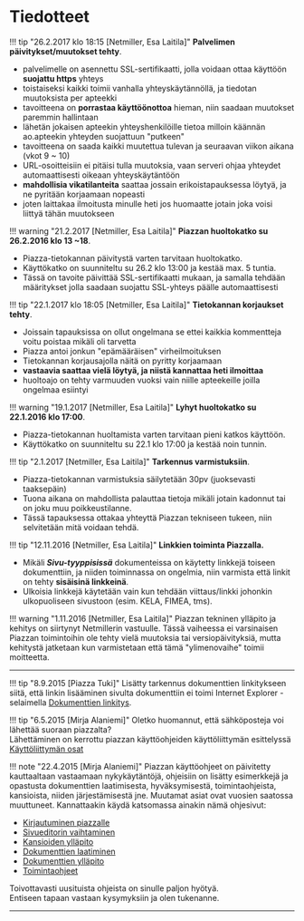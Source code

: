 # Tiedotteet

!!! tip "26.2.2017 klo 18:15 [Netmiller, Esa Laitila]"
    __Palvelimen päivitykset/muutokset tehty__.
* palvelimelle on asennettu SSL-sertifikaatti, jolla voidaan ottaa käyttöön __suojattu https__ yhteys
* toistaiseksi kaikki toimii vanhalla yhteyskäytännöllä, ja tiedotan muutoksista per apteekki
* tavoitteena on __porrastaa käyttöönottoa__ hieman, niin saadaan muutokset paremmin hallintaan
* lähetän jokaisen apteekin yhteyshenkilöille tietoa milloin käännän ao.apteekin yhteyden suojattuun "putkeen"
* tavoitteena on saada kaikki muutettua tulevan ja seuraavan viikon aikana (vkot 9 ~ 10)
* URL-osoitteisiin ei pitäisi tulla muutoksia, vaan serveri ohjaa yhteydet automaattisesti oikeaan yhteyskäytäntöön
* __mahdollisia vikatilanteita__ saattaa jossain erikoistapauksessa löytyä, ja ne pyritään korjaamaan nopeasti
* joten laittakaa ilmoitusta minulle heti jos huomaatte jotain joka voisi liittyä tähän muutokseen

!!! warning "21.2.2017 [Netmiller, Esa Laitila]"
    __Piazzan huoltokatko su 26.2.2016 klo 13 ~18__.
* Piazza-tietokannan päivitystä varten tarvitaan huoltokatko.
* Käyttökatko on suunniteltu su 26.2 klo 13:00 ja kestää max. 5 tuntia.
* Tässä on tavoite päivittää SSL-sertifikaatti mukaan, ja samalla tehdään määritykset jolla saadaan suojattu SSL-yhteys päälle automaattisesti

!!! tip "22.1.2017 klo 18:05 [Netmiller, Esa Laitila]"
    __Tietokannan korjaukset tehty__.
* Joissain tapauksissa on ollut ongelmana se ettei kaikkia kommentteja voitu poistaa mikäli oli tarvetta
* Piazza antoi jonkun "epämääräisen" virheilmoituksen
* Tietokannan korjausajolla näitä on pyritty korjaamaan 
* __vastaavia saattaa vielä löytyä, ja niistä kannattaa heti ilmoittaa__
* huoltoajo on tehty varmuuden vuoksi vain niille apteekeille joilla ongelmaa esiintyi

!!! warning "19.1.2017 [Netmiller, Esa Laitila]"
    __Lyhyt huoltokatko su 22.1.2016 klo 17:00__.
* Piazza-tietokannan huoltamista varten tarvitaan pieni katkos käyttöön.
* Käyttökatko on suunniteltu su 22.1 klo 17:00 ja kestää noin tunnin. 

!!! tip "2.1.2017 [Netmiller, Esa Laitila]"
    __Tarkennus varmistuksiin__.
* Piazza-tietokannan varmistuksia säilytetään 30pv (juoksevasti taaksepäin)
* Tuona aikana on mahdollista palauttaa tietoja mikäli jotain kadonnut tai on joku muu poikkeustilanne.
* Tässä tapauksessa ottakaa yhteyttä Piazzan tekniseen tukeen, niin selvitetään mitä voidaan tehdä.

!!! tip "12.11.2016 [Netmiller, Esa Laitila]"
	__Linkkien toiminta Piazzalla.__
* Mikäli ___Sivu-tyyppisissä___ dokumenteissa on käytetty linkkejä toiseen dokumenttiin,
ja niiden toiminnassa on ongelmia, niin varmista että linkit on tehty
__sisäisinä linkkeinä__.
* Ulkoisia linkkejä käytetään vain kun tehdään viittaus/linkki johonkin ulkopuoliseen sivustoon (esim. KELA, FIMEA, tms).

!!! warning "1.11.2016 [Netmiller, Esa Laitila]"
	Piazzan tekninen ylläpito ja kehitys on siirtynyt Netmillerin vastuulle.
	Tässä vaiheessa ei varsinaisen Piazzan toimintoihin ole tehty vielä muutoksia tai versiopäivityksiä, mutta kehitystä jatketaan
	kun varmistetaan että tämä "ylimenovaihe" toimii moitteetta.

----

!!! tip "8.9.2015 [Piazza Tuki]"
	Lisätty tarkennus dokumenttien linkitykseen siitä, että linkin lisääminen sivulta dokumenttiin ei toimi Internet Explorer -selaimella [Dokumenttien linkitys](dokumentin_tekeminen/#dokumenttien-linkitys).

!!! tip "6.5.2015 [Mirja Alaniemi]"
	Oletko huomannut, että sähköposteja voi lähettää suoraan piazzalta?<br>
	Lähettäminen on kerrottu piazzan käyttöohjeiden käyttöliittymän esittelyssä [Käyttöliittymän osat](kayttoliittyma/#sahkopostin-lahettaminen-ja-nakyman-tulostaminen)

!!! note "22.4.2015 [Mirja Alaniemi]"
 	Piazzan käyttöohjeet on päivitetty kauttaaltaan vastaamaan nykykäytäntöjä, ohjeisiin on lisätty esimerkkejä ja opastusta dokumenttien laatimisesta, hyväksymisestä, toimintaohjeista, kansioista, niiden järjestämisestä jne. Muutamat asiat ovat vuosien saatossa muuttuneet. Kannattaakin käydä katsomassa ainakin nämä ohjesivut:
	<ul>
	<li>[Kirjautuminen piazzalle](Kirjautuminen)</li>
	<li>[Sivueditorin vaihtaminen](SivuEditorit)</li>
	<li>[Kansioiden ylläpito](wiki:KansionTekeminen)</li>
	<li>[Dokumenttien laatiminen](DokumentinTekeminen)</li>
	<li>[Dokumenttien ylläpito](wiki:DokumentinJulkaiseminen)</li>
	<li>[Toimintaohjeet](DokumenttiHistoria)</li>
	</ul>
	Toivottavasti uusituista ohjeista on sinulle paljon hyötyä.<br>
	Entiseen tapaan vastaan kysymyksiin ja olen tukenanne.


----

